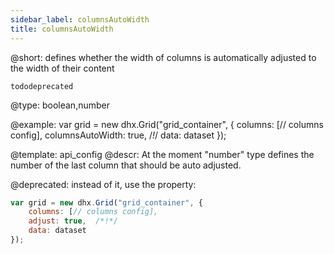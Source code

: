 ```yaml
---
sidebar_label: columnsAutoWidth
title: columnsAutoWidth
---          
```


@short: defines whether the width of columns is automatically adjusted to the width of their content

```tododeprecated ```

@type: boolean,number

@example: 
var grid = new dhx.Grid("grid_container", {
	columns: [// columns config],
	columnsAutoWidth: true, /*!*/
	data: dataset
});


@template:	api_config
@descr: 
At the moment "number" type defines the number of the last column that should be auto adjusted.

@deprecated: instead of it, use the [](grid/api/grid_adjust_config.md) property:

~~~js
var grid = new dhx.Grid("grid_container", {
    columns: [// columns config],
    adjust: true,  /*!*/
    data: dataset
});
~~~

